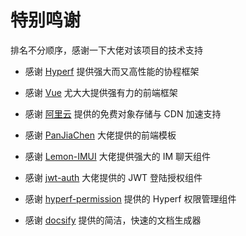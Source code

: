 # 特别鸣谢

排名不分顺序，感谢一下大佬对该项目的技术支持

- 感谢 [Hyperf](https://www.hyperf.io/) 提供强大而又高性能的协程框架

- 感谢 [Vue](https://cn.vuejs.org/) 尤大大提供强有力的前端框架

- 感谢 [阿里云](https://account.aliyun.com/) 提供的免费对象存储与 CDN 加速支持

- 感谢 [PanJiaChen](https://github.com/PanJiaChen/vue-element-admin) 大佬提供的前端模板

- 感谢 [Lemon-IMUI](https://gitee.com/june000/lemon-im) 大佬提供强大的 IM 聊天组件

- 感谢 [jwt-auth](https://github.com/phper666/jwt-auth) 大佬提供的 JWT 登陆授权组件

- 感谢 [hyperf-permission](https://github.com/donjan-deng/hyperf-permission) 提供的 Hyperf 权限管理组件

- 感谢 [docsify](https://docsify.js.org/#/) 提供的简洁，快速的文档生成器
